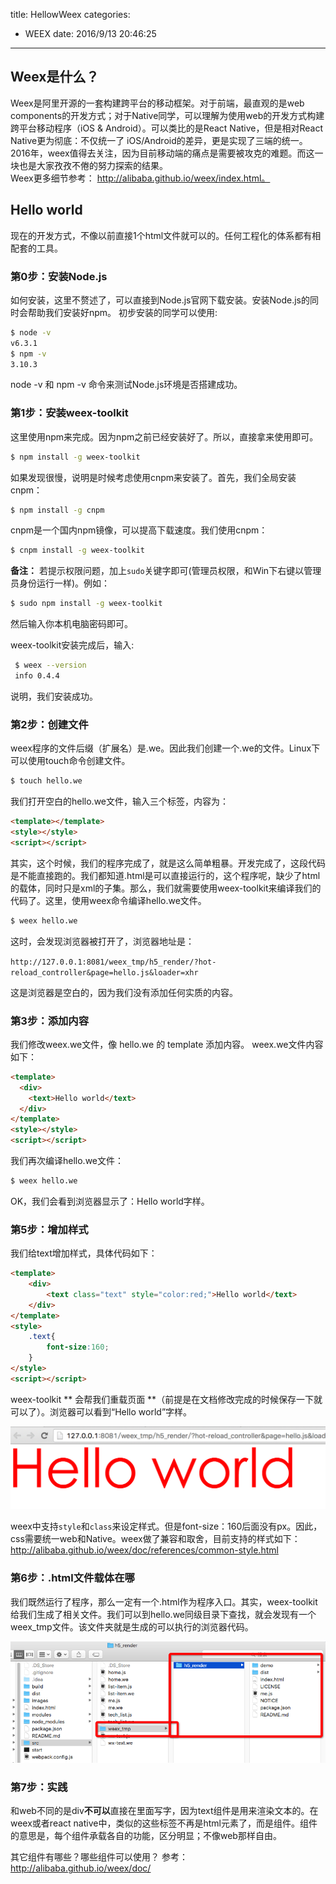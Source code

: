 title: HellowWeex
categories:
- WEEX
date: 2016/9/13 20:46:25
---

             
## Weex是什么？
Weex是阿里开源的一套构建跨平台的移动框架。对于前端，最直观的是web components的开发方式；对于Native同学，可以理解为使用web的开发方式构建跨平台移动程序（iOS & Android）。可以类比的是React Native，但是相对React Native更为彻底：不仅统一了 iOS/Android的差异，更是实现了三端的统一。2016年，weex值得去关注，因为目前移动端的痛点是需要被攻克的难题。而这一块也是大家孜孜不倦的努力探索的结果。           
Weex更多细节参考： http://alibaba.github.io/weex/index.html。    

## Hello world    
现在的开发方式，不像以前直接1个html文件就可以的。任何工程化的体系都有相配套的工具。

### 第0步：安装Node.js    
如何安装，这里不赘述了，可以直接到Node.js官网下载安装。安装Node.js的同时会帮助我们安装好npm。 初步安装的同学可以使用:  

```bash   
$ node -v
v6.3.1
$ npm -v
3.10.3
```	
node -v 和 npm -v 命令来测试Node.js环境是否搭建成功。	
### 第1步：安装weex-toolkit      
这里使用npm来完成。因为npm之前已经安装好了。所以，直接拿来使用即可。      

```bash
$ npm install -g weex-toolkit    
```	  
	
如果发现很慢，说明是时候考虑使用cnpm来安装了。首先，我们全局安装cnpm：     

```bash
$ npm install -g cnpm 	       
```
		
cnpm是一个国内npm镜像，可以提高下载速度。我们使用cnpm：     

```bash
$ cnpm install -g weex-toolkit      
``` 

**备注：** 若提示权限问题，加上``sudo``关键字即可(管理员权限，和Win下右键以管理员身份运行一样)。例如：  
 
```bash 
$ sudo npm install -g weex-toolkit 	   
```

 然后输入你本机电脑密码即可。       
 
 weex-toolkit安装完成后，输入:
 
```bash 	
 $ weex --version    
 info 0.4.4 
```
             
说明，我们安装成功。               

<!--more-->
### 第2步：创建文件     
weex程序的文件后缀（扩展名）是.we。因此我们创建一个.we的文件。Linux下可以使用touch命令创建文件。      

```bash	
$ touch hello.we       
```

我们打开空白的hello.we文件，输入三个标签，内容为：       
 
```html
<template></template>
<style></style>
<script></script>      
```	
	
其实，这个时候，我们的程序完成了，就是这么简单粗暴。开发完成了，这段代码是不能直接跑的。我们都知道.html是可以直接运行的，这个程序呢，缺少了html的载体，同时只是xml的子集。那么，我们就需要使用weex-toolkit来编译我们的代码了。这里，使用weex命令编译hello.we文件。              

```bash
$ weex hello.we       
```	
	 
这时，会发现浏览器被打开了，浏览器地址是：        

``http://127.0.0.1:8081/weex_tmp/h5_render/?hot-reload_controller&page=hello.js&loader=xhr``          

这是浏览器是空白的，因为我们没有添加任何实质的内容。          

### 第3步：添加内容     
我们修改weex.we文件，像 hello.we 的 template 添加内容。 weex.we文件内容如下：        

```html
<template>
  <div>
	<text>Hello world</text>
  </div>
</template>
<style></style>
<script></script>       
```	
	 
我们再次编译hello.we文件：    

```bash
$ weex hello.we       
```	

OK，我们会看到浏览器显示了：Hello world字样。        

### 第5步：增加样式       
 我们给text增加样式，具体代码如下：           

```html 
<template>
	<div>
		<text class="text" style="color:red;">Hello world</text>
	</div>
</template>
<style>
	.text{
		font-size:160;
	}
</style>
<script></script>     
```
	
weex-toolkit ** 会帮我们重载页面 **（前提是在文档修改完成的时候保存一下就可以了）。浏览器可以看到“Hello world”字样。
 
 

![001\_1.png](resources/11FF2901D1F2ED241F58B2E646DBBB32.png)

weex中支持``style``和``class``来设定样式。但是font-size：160后面没有px。因此，css需要统一web和Native。weex做了兼容和取舍，目前支持的样式如下： http://alibaba.github.io/weex/doc/references/common-style.html     


### 第6步：.html文件载体在哪    
我们既然运行了程序，那么一定有一个.html作为程序入口。其实，weex-toolkit给我们生成了相关文件。我们可以到hello.we同级目录下查找，就会发现有一个weex_tmp文件。该文件夹就是生成的可以执行的浏览器代码。       

![QQ20160926-1.png](resources/DF849B4CB38DDF064FE6B85E827F45A6.png)

### 第7步：实践 

和web不同的是div**不可以**直接在里面写字，因为text组件是用来渲染文本的。在weex或者react native中，类似的这些标签不再是html元素了，而是组件。组件的意思是，每个组件承载各自的功能，区分明显；不像web那样自由。 



其它组件有哪些？哪些组件可以使用？ 
参考： http://alibaba.github.io/weex/doc/ 

